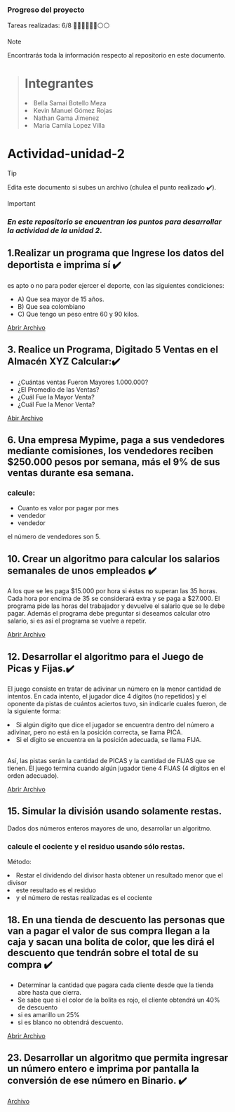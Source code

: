 ### Progreso del proyecto
Tareas realizadas: 6/8
🔵🔵🔵🔵🔵🔵⚪⚪

> [!NOTE]  
> Encontrarás toda la información respecto al repositorio en este documento.

> # Integrantes
> <li>Bella Samai Botello Meza</li>
> <li>Kevin Manuel Gómez Rojas</li>
> <li>Nathan Gama Jimenez</li>
> <li>Maria Camila Lopez Villa</li>


# Actividad-unidad-2
> [!TIP]
> Edita este documento si subes un archivo (chulea el punto realizado ✔️).

> [!IMPORTANT]  
> ### <em>En este repositorio se encuentran los puntos para desarrollar la actividad de la unidad 2</em>.

<h2>1.Realizar un programa que Ingrese los datos del deportista e imprima sí ✔️</h2>
es apto o no para poder ejercer el deporte, con las siguientes
condiciones:
<ul>
  <li> A) Que sea mayor de 15 años.</li>
  <li> B) Que sea colombiano</li>
  <li> C) Que tengo un peso entre 60 y 90 kilos.</li>
</ul>

<a href="https://github.com/Cipa-de-Algoritmo-y-programacion/Actividad-unidad-2/blob/main/Apto.java">Abrir Archivo</a>

<h2>3. Realice un Programa, Digitado 5 Ventas en el Almacén XYZ Calcular:✔️</h2>
  <ul>
    <li>¿Cuántas ventas Fueron Mayores 1.000.000?</li>
    <li>¿El Promedio de las Ventas?</li>
    <li>¿Cuál Fue la Mayor Venta?</li>
    <li>¿Cuál Fue la Menor Venta?</li>
  </ul>

  <a href="https://github.com/Cipa-de-Algoritmo-y-programacion/Actividad-unidad-2/blob/main/ejercicio3.java">Abir Archivo</a>

<h2>6. Una empresa Mypime, paga a sus vendedores mediante comisiones,
los vendedores reciben $250.000 pesos por semana, más el 9% de sus
ventas durante esa semana.</h2> <h3>calcule:</h3>
<ul>
  <li>Cuanto es valor por pagar por mes</li>
  <li>vendedor</li>
  <li>vendedor</li>
</ul>
<p>el número de vendedores son 5.</p>


<h2>10. Crear un algoritmo para calcular los salarios semanales de unos
empleados ✔️</h2>
<p></p>A los que se les paga $15.000 por hora si éstas no superan
las 35 horas. Cada hora por encima de 35 se considerará extra y se paga
a $27.000. El programa pide las horas del trabajador y devuelve el salario
que se le debe pagar. Además el programa debe preguntar si deseamos
calcular otro salario, si es así el programa se vuelve a repetir.</p>
<a href="https://github.com/Cipa-de-Algoritmo-y-programacion/Actividad-unidad-2/blob/main/ejercicio10.java">Abrir Archivo</a>

<h2>12. Desarrollar el algoritmo para el Juego de Picas y Fijas.✔️</h2>
<p>El juego consiste en tratar de adivinar un número en la menor cantidad de intentos. En cada
intento, el jugador dice 4 dígitos (no repetidos) y el oponente da pistas de
cuántos aciertos tuvo, sin indicarle cuales fueron, de la siguiente forma:</p>
<li>Si algún dígito que dice el jugador se encuentra dentro del número a
adivinar, pero no está en la posición correcta, se llama PICA.</li>
<li>Si el dígito se encuentra en la posición adecuada, se llama FIJA.</li>
<br>
<p>
  Así, las pistas serán la cantidad de PICAS y la cantidad de FIJAS que se tienen. El juego termina cuando algún jugador tiene 4 FIJAS (4 dígitos en el orden adecuado).
</p>

  <a href="https://github.com/Cipa-de-Algoritmo-y-programacion/Actividad-unidad-2/blob/main/PicasYFijas.java">Abrir Archivo</a>
<h2>15. Simular la división usando solamente restas.</h2> 
<p>Dados dos números enteros mayores de uno, desarrollar un algoritmo. 
  <h3>calcule el cociente y el
residuo usando sólo restas.</h3></p> 
<p>Método:</p> 
<li>Restar el dividendo del divisor
hasta obtener un resultado menor que el divisor</li>
<li>este resultado es el
residuo</li>
<li>y el número de restas realizadas es el cociente</li>


<h2>18. En una tienda de descuento las personas que van a pagar el valor de sus
compra llegan a la caja y sacan una bolita de color, que les dirá el
descuento que tendrán sobre el total de su compra ✔️</h2>
<ul>
  <li>Determinar la cantidad que pagara cada cliente desde que la tienda abre hasta que cierra.</li>
  <li>Se sabe que si el color de la bolita es rojo, el cliente obtendrá un 40% de descuento</li>
  <li>si es amarillo un 25%</li>
  <li>si es blanco no obtendrá descuento.</li>
</ul> 
<a href="https://github.com/Cipa-de-Algoritmo-y-programacion/Actividad-unidad-2/blob/main/ejercicio18.java">Abrir Archivo</a>

<h2>23. Desarrollar un algoritmo que permita ingresar un número entero e
imprima por pantalla la conversión de ese número en Binario. ✔️</h2>
<a href="https://github.com/Cipa-de-Algoritmo-y-programacion/Actividad-unidad-2/blob/main/Punto23.java">Archivo</a>




